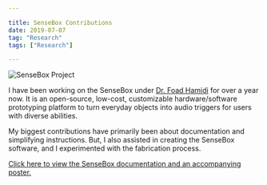 ```yaml
---

title: SenseBox Contributions
date: 2019-07-07
tag: "Research"
tags: ["Research"]

---
```

![SenseBox Project](img\display.jpg)

I have been working on the SenseBox under [Dr. Foad Hamidi](http://www.foadhamidi.info/) for over a year now. It is an open-source, low-cost, customizable hardware/software prototyping platform to turn everyday objects into audio triggers for users with diverse abilities.

My biggest contributions have primarily been about documentation and simplifying instructions. But, I also assisted in creating the SenseBox software, and I experimented with the fabrication process.

[Click here to view the SenseBox documentation and an accompanying poster.](https://drive.google.com/drive/folders/1z5RPWJCwYCpCkvLv8kIiUE1-kjBkEnQI?usp=sharing)
